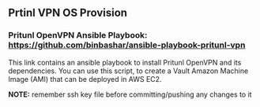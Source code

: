 ## Prtinl VPN OS Provision
### Pritunl OpenVPN Ansible Playbook: https://github.com/binbashar/ansible-playbook-pritunl-vpn

This link contains an ansible playbook to install Pritunl OpenVPN and its dependencies.
You can use this script, to create a Vault Amazon Machine Image (AMI) that can be deployed in AWS EC2.

**NOTE:** remember ssh key file before committing/pushing any changes to it